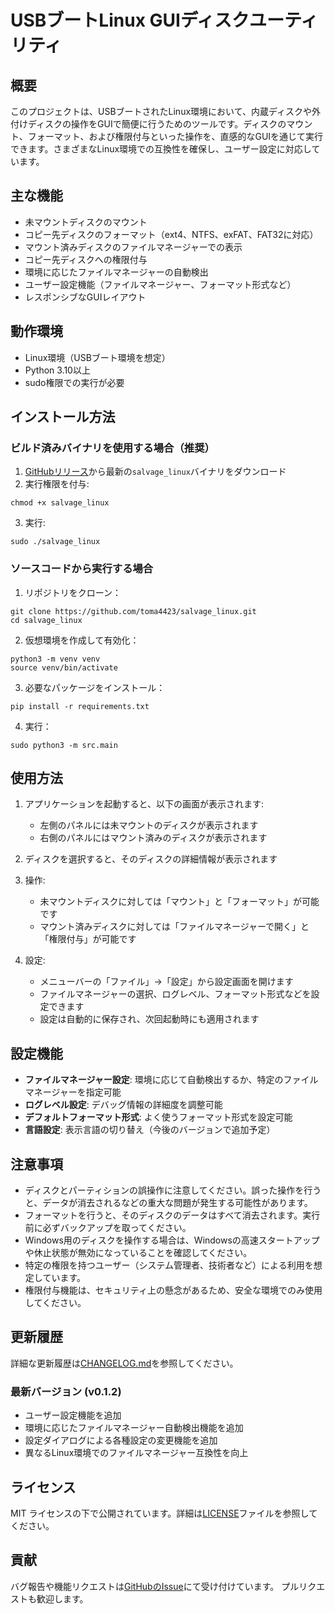 # USBブートLinux GUIディスクユーティリティ

## 概要
このプロジェクトは、USBブートされたLinux環境において、内蔵ディスクや外付けディスクの操作をGUIで簡便に行うためのツールです。ディスクのマウント、フォーマット、および権限付与といった操作を、直感的なGUIを通じて実行できます。さまざまなLinux環境での互換性を確保し、ユーザー設定に対応しています。

## 主な機能
- 未マウントディスクのマウント
- コピー先ディスクのフォーマット（ext4、NTFS、exFAT、FAT32に対応）
- マウント済みディスクのファイルマネージャーでの表示
- コピー先ディスクへの権限付与
- 環境に応じたファイルマネージャーの自動検出
- ユーザー設定機能（ファイルマネージャー、フォーマット形式など）
- レスポンシブなGUIレイアウト

## 動作環境
- Linux環境（USBブート環境を想定）
- Python 3.10以上
- sudo権限での実行が必要

## インストール方法

### ビルド済みバイナリを使用する場合（推奨）
1. [GitHubリリース](https://github.com/toma4423/salvage_linux/releases)から最新の`salvage_linux`バイナリをダウンロード
2. 実行権限を付与:
```
chmod +x salvage_linux
```
3. 実行:
```
sudo ./salvage_linux
```

### ソースコードから実行する場合
1. リポジトリをクローン：
```
git clone https://github.com/toma4423/salvage_linux.git
cd salvage_linux
```

2. 仮想環境を作成して有効化：
```
python3 -m venv venv
source venv/bin/activate
```

3. 必要なパッケージをインストール：
```
pip install -r requirements.txt
```

4. 実行：
```
sudo python3 -m src.main
```

## 使用方法
1. アプリケーションを起動すると、以下の画面が表示されます:
   - 左側のパネルには未マウントのディスクが表示されます
   - 右側のパネルにはマウント済みのディスクが表示されます

2. ディスクを選択すると、そのディスクの詳細情報が表示されます

3. 操作:
   - 未マウントディスクに対しては「マウント」と「フォーマット」が可能です
   - マウント済みディスクに対しては「ファイルマネージャーで開く」と「権限付与」が可能です

4. 設定:
   - メニューバーの「ファイル」→「設定」から設定画面を開けます
   - ファイルマネージャーの選択、ログレベル、フォーマット形式などを設定できます
   - 設定は自動的に保存され、次回起動時にも適用されます

## 設定機能
- **ファイルマネージャー設定**: 環境に応じて自動検出するか、特定のファイルマネージャーを指定可能
- **ログレベル設定**: デバッグ情報の詳細度を調整可能
- **デフォルトフォーマット形式**: よく使うフォーマット形式を設定可能
- **言語設定**: 表示言語の切り替え（今後のバージョンで追加予定）

## 注意事項
- ディスクとパーティションの誤操作に注意してください。誤った操作を行うと、データが消去されるなどの重大な問題が発生する可能性があります。
- フォーマットを行うと、そのディスクのデータはすべて消去されます。実行前に必ずバックアップを取ってください。
- Windows用のディスクを操作する場合は、Windowsの高速スタートアップや休止状態が無効になっていることを確認してください。
- 特定の権限を持つユーザー（システム管理者、技術者など）による利用を想定しています。
- 権限付与機能は、セキュリティ上の懸念があるため、安全な環境でのみ使用してください。

## 更新履歴
詳細な更新履歴は[CHANGELOG.md](CHANGELOG.md)を参照してください。

### 最新バージョン (v0.1.2)
- ユーザー設定機能を追加
- 環境に応じたファイルマネージャー自動検出機能を追加
- 設定ダイアログによる各種設定の変更機能を追加
- 異なるLinux環境でのファイルマネージャー互換性を向上

## ライセンス
MIT ライセンスの下で公開されています。詳細は[LICENSE](LICENSE)ファイルを参照してください。

## 貢献
バグ報告や機能リクエストは[GitHubのIssue](https://github.com/toma4423/salvage_linux/issues)にて受け付けています。
プルリクエストも歓迎します。 